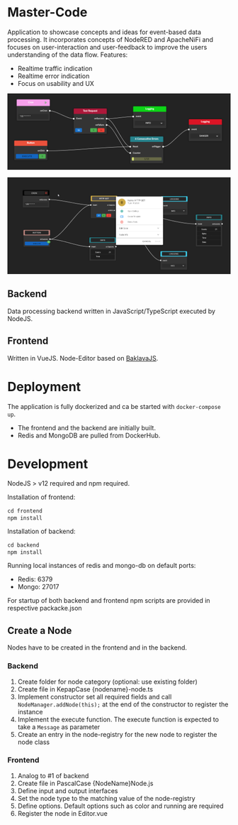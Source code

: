# Master-Code

Application to showcase concepts and ideas for event-based data processing.
It incorporates concepts of NodeRED and ApacheNiFi and focuses on user-interaction and user-feedback to improve the users understanding of the data flow.
Features:
* Realtime traffic indication
* Realtime error indication
* Focus on usability and UX
 
![example](docs/img/gif.gif)

![context-menu](docs/img/chrome_E71RDSP2mw.png)




## Backend
Data processing backend written in JavaScript/TypeScript executed by NodeJS.
## Frontend
Written in VueJS.
Node-Editor based on [BaklavaJS](https://github.com/newcat/baklavajs).


# Deployment

The application is fully dockerized and ca be started with ```docker-compose up```.
* The frontend and the backend are initially built. 
* Redis and MongoDB are pulled from DockerHub.


# Development

NodeJS > v12 required and npm required.

Installation of frontend:
```
cd frontend
npm install
```

Installation of backend:
```
cd backend
npm install
```

Running local instances of redis and mongo-db on default ports:
* Redis: 6379
* Mongo: 27017

For startup of both backend and frontend npm scripts are provided in respective packacke.json

## Create a Node

Nodes have to be created in the frontend and in the backend.

### Backend

1. Create folder for node category (optional: use existing folder)
2. Create file in KepapCase {nodename}-node.ts
3. Implement constructor set all required fields and call ```NodeManager.addNode(this);```  at the end of the constructor to register the instance
5. Implement the execute function. The execute function is expected to take a ```Message``` as parameter
6. Create an entry in the node-registry for the new node to register the node class

### Frontend

1. Analog to #1 of backend
2. Create file in PascalCase {NodeName}Node.js
3. Define input and output interfaces
4. Set the node type to the matching value of the node-registry
5. Define options. Default options such as color and running are required
6. Register the node in Editor.vue
